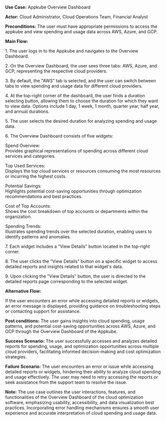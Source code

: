 **Use Case:** Appkube Overview Dashboard

**Actor:** Cloud Administrator, Cloud Operations Team, Financial Analyst

**Preconditions:** The user must have appropriate permissions to access the appkube and view spending and usage data across AWS, Azure, and GCP.

**Main Flow:**

1\. The user logs in to the Appkube and navigates to the Overview Dashboard.

2\. On the Overview Dashboard, the user sees three tabs: AWS, Azure, and GCP, representing the respective cloud providers.

3\. By default, the "AWS" tab is selected, and the user can switch between tabs to view spending and usage data for different cloud providers.

4\. At the top-right corner of the dashboard, the user finds a duration selecting button, allowing them to choose the duration for which they want to view data. Options include 1 day, 1 week, 1 month, quarter year, half year, and annual durations.

5\. The user selects the desired duration for analyzing spending and usage data.

6\. The Overview Dashboard consists of five widgets:

Spend Overview: <br>Provides graphical representations of spending across different cloud services and categories.

Top Used Services:<br> Displays the top cloud services or resources consuming the most resources or incurring the highest costs.

Potential Savings:<br> Highlights potential cost-saving opportunities through optimization recommendations and best practices.

Cost of Top Accounts:<br> Shows the cost breakdown of top accounts or departments within the organization.

Spending Trends: <br>Illustrates spending trends over the selected duration, enabling users to identify patterns and anomalies.

7\. Each widget includes a "View Details" button located in the top-right corner.

8\. The user clicks the "View Details" button on a specific widget to access detailed reports and insights related to that widget's data.

9\. Upon clicking the "View Details" button, the user is directed to the detailed reports page corresponding to the selected widget.

**Alternative Flow:**

If the user encounters an error while accessing detailed reports or widgets, an error message is displayed, providing guidance on troubleshooting steps or contacting support for assistance.

**Post conditions:** The user gains insights into cloud spending, usage patterns, and potential cost-saving opportunities across AWS, Azure, and GCP through the Overview Dashboard of the Appkube.

**Success Scenario:** The user successfully accesses and analyzes detailed reports for spending, usage, and optimization opportunities across multiple cloud providers, facilitating informed decision-making and cost optimization strategies.

**Failure Scenario:** The user encounters an error or issue while accessing detailed reports or widgets, hindering their ability to analyze cloud spending and usage effectively. The user may need to retry accessing the reports or seek assistance from the support team to resolve the issue.

**Note:** The use case outlines the user interactions, features, and functionalities of the Overview Dashboard of the cloud optimization software, emphasizing usability, accessibility, and data visualization best practices. Incorporating error handling mechanisms ensures a smooth user experience and accurate interpretation of cloud spending and usage data.


